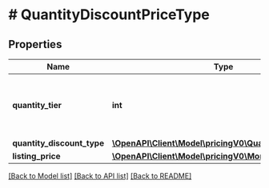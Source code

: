 # # QuantityDiscountPriceType

## Properties

Name | Type | Description | Notes
------------ | ------------- | ------------- | -------------
**quantity_tier** | **int** | Indicates at what quantity this price becomes active. |
**quantity_discount_type** | [**\OpenAPI\Client\Model\pricingV0\QuantityDiscountType**](QuantityDiscountType.md) |  |
**listing_price** | [**\OpenAPI\Client\Model\pricingV0\MoneyType**](MoneyType.md) |  |

[[Back to Model list]](../../README.md#models) [[Back to API list]](../../README.md#endpoints) [[Back to README]](../../README.md)

